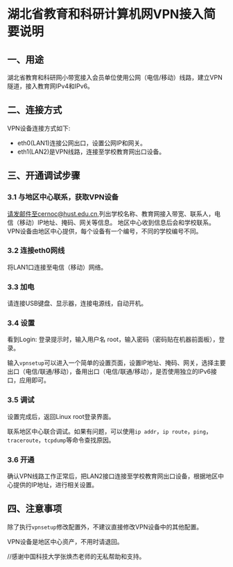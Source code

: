 # 湖北省教育和科研计算机网VPN接入简要说明

## 一、用途

湖北省教育和科研网小带宽接入会员单位使用公网（电信/移动）线路，建立VPN隧道，接入教育网IPv4和IPv6。

## 二、连接方式

VPN设备连接方式如下:  
- eth0(LAN1)连接公网出口，设置公网IP和网关。
- eth1(LAN2)是VPN线路，连接至学校教育网出口设备。


## 三、开通调试步骤

### 3.1 与地区中心联系，获取VPN设备

请发邮件至cernoc@hust.edu.cn,列出学校名称、教育网接入带宽、联系人，电信（移动）IP地址、掩码、网关等信息。
地区中心收到信息后会和学校联系。
VPN设备由地区中心提供，每个设备有一个编号，不同的学校编号不同。

### 3.2 连接eth0网线

将LAN1口连接至电信（移动）网络。

### 3.3 加电

请连接USB键盘、显示器，连接电源线，自动开机。

### 3.4 设置

看到Login: 登录提示时，输入用户名 root，输入密码（密码贴在机器前面板），登录。

输入`vpnsetup`可以进入一个简单的设置页面，设置IP地址、掩码、网关，选择主要出口（电信/联通/移动），备用出口（电信/联通/移动），是否使用独立的IPv6接口，应用即可。


### 3.5 调试

设置完成后，返回Linux root登录界面。

联系地区中心联合调试。如果有问题，可以使用`ip addr`，`ip route`，`ping`，`traceroute`，`tcpdump`等命令查找原因。

### 3.6 开通

确认VPN线路工作正常后，把LAN2接口连接至学校教育网出口设备，根据地区中心提供的IP地址，进行相关设置。

## 四、注意事项

除了执行`vpnsetup`修改配置外，不建议直接修改VPN设备中的其他配置。

VPN设备是地区中心资产，不用时请退回。

//感谢中国科技大学张焕杰老师的无私帮助和支持。
